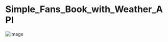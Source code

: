 # Simple_Fans_Book_with_Weather_API
![image](https://github.com/SeyaPrakash/Simple_Fans_Book_with_Weather_API/assets/127505745/757c4a4f-722e-466b-8a25-e4fb9ced42d3)
